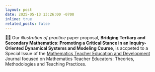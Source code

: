 ```yaml
---
layout: post
date: 2025-05-13 13:26:00 -0700
inline: true
related_posts: false
---
```


:tada::page_facing_up: Our *illustration of practice* paper proposal, **Bridging Tertiary and Secondary Mathematics: Promoting a Critical Stance in an Inquiry-Oriented Dynamical Systems and Modeling Course**, is accpeted to a Special Issue of the [Mathematics Teacher Education and Development](https://mted.merga.net.au/index.php/mted/about) Journal focused on Mathematics Teacher Educators: Theories, Methodologies and Teaching Practices.